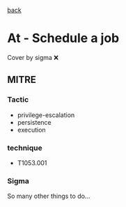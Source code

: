 [back](../index.md)
# At - Schedule a job
Cover by sigma :x: 

## MITRE
### Tactic
  - privilege-escalation
  - persistence
  - execution

### technique
  - T1053.001

### Sigma

 So many other things to do...